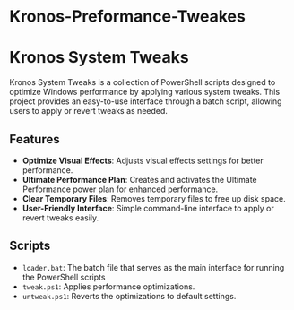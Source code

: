# Kronos-Preformance-Tweakes
# Kronos System Tweaks

Kronos System Tweaks is a collection of PowerShell scripts designed to optimize Windows performance by applying various system tweaks. This project provides an easy-to-use interface through a batch script, allowing users to apply or revert tweaks as needed.

## Features

- **Optimize Visual Effects**: Adjusts visual effects settings for better performance.
- **Ultimate Performance Plan**: Creates and activates the Ultimate Performance power plan for enhanced performance.
- **Clear Temporary Files**: Removes temporary files to free up disk space.
- **User-Friendly Interface**: Simple command-line interface to apply or revert tweaks easily.

## Scripts
- `loader.bat`: The batch file that serves as the main interface for running the PowerShell scripts
- `tweak.ps1`: Applies performance optimizations.
- `untweak.ps1`: Reverts the optimizations to default settings.
